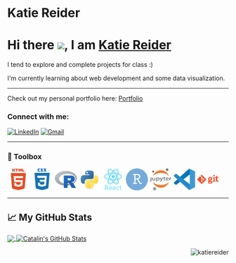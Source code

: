 # Katie Reider
# Hi there <img src="https://raw.githubusercontent.com/MartinHeinz/MartinHeinz/master/wave.gif" width="30px">, I am <a href="https://www.linkedin.com/in/katiereider/" target="_blank">Katie Reider</a>

I tend to explore and complete projects for class :)

I'm currently learning about web development and some data visualization.

--- 

Check out my personal portfolio here: <a href="https://katiereiderportfolio.netlify.app/" target="_blank"> Portfolio </a>

<h3 align="left">Connect with me:</h3>
<div align="left">
  <a href="https://www.linkedin.com/in/katiereider/"><img alt="LinkedIn" src="https://img.shields.io/badge/linkedin-%230077B5.svg?style=for-the-badge&logo=linkedin&logoColor=white"/></a>
  <a href="mailto:ktreider5@gmail.com"><img alt="Gmail" src="https://img.shields.io/badge/Gmail-D14836?style=for-the-badge&logo=gmail&logoColor=white"/></a>
</div>

---

### 🧰 Toolbox

<img src="https://github.com/devicons/devicon/blob/master/icons/html5/html5-plain-wordmark.svg" alt="HTML" width="50" height="50"/> <img src="https://github.com/devicons/devicon/blob/master/icons/css3/css3-plain-wordmark.svg" alt="CSS" width="50" height="50"/>  <img 
src="https://github.com/devicons/devicon/blob/master/icons/r/r-original.svg" alt="CSS" width="50" height="50"/>  <img 
src="https://github.com/devicons/devicon/blob/master/icons/python/python-original.svg" alt="CSS" width="50" height="50"/>  <img 
src="https://github.com/devicons/devicon/blob/master/icons/react/react-original-wordmark.svg" alt="CSS" width="50" height="50"/>  <img
src="https://github.com/devicons/devicon/blob/master/icons/rstudio/rstudio-original.svg" alt="CSS" width="50" height="50"/>  <img 
src="https://github.com/devicons/devicon/blob/master/icons/jupyter/jupyter-original-wordmark.svg" alt="CSS" width="50" height="50"/>  <img
src="https://github.com/devicons/devicon/blob/master/icons/vscode/vscode-original.svg" alt="CSS" width="50" height="50"/>  <img
src="https://github.com/devicons/devicon/blob/master/icons/git/git-plain-wordmark.svg" alt="Git" width="50" height="50"/>  

---

## &#x1f4c8; My GitHub Stats

<a href="https://github.com/ktreider/ktreider">
  <img align="center" src="https://github-readme-stats.vercel.app/api/top-langs/?username=ktreider&hide=java,html&title_color=ffffff&text_color=c9cacc&icon_color=2bbc8a&bg_color=1d1f21" />
</a>
<a href="https://github.com/ktreider/ktreider">
  <img align="center" src="https://github-readme-stats.vercel.app/api?username=ktreider&show_icons=true&line_height=27&count_private=true&title_color=ffffff&text_color=c9cacc&icon_color=2bbc8a&bg_color=1d1f21" alt="Catalin's GitHub Stats" />
</a>

<img style="float: right;" src="https://komarev.com/ghpvc/?username=ktreider&style=flat-square" alt="katiereider" /><br>
